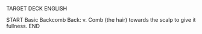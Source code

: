 TARGET DECK
ENGLISH

START
Basic
Backcomb
Back: v. Comb (the hair) towards the scalp to give it fullness.
END
